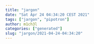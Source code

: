 ```yaml
---
title: "jargon"
date: "Sat Apr 24 04:34:20 CEST 2021"
tags: ["jargon", "pipotron"]
author: m1ch3l
categories: ["generated"]
slug: "jargon/2021-04-24-04:34:20"
---
```



